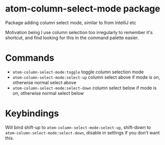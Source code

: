 # atom-column-select-mode package

Package adding column select mode, similar to from IntelliJ etc

Motivation being I use column selection too irregularly to remember it's shortcut, and find looking for this in the command palette easier.

# Commands

* `atom-column-select-mode:toggle` toggle column selection mode
* `atom-column-select-mode:select-up` column select above if mode is on, otherwise normal select above
* `atom-column-select-mode:select-down` column select below if mode is on, otherwise normal select below

# Keybindings

Will bind shift-up to `atom-column-select-mode:select-up`, shift-down to `atom-column-select-mode:select-down`, disable in settings if you don't want this.
